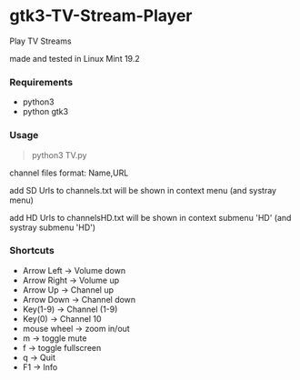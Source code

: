 # gtk3-TV-Stream-Player
Play TV Streams

made and tested in Linux Mint 19.2

### Requirements
- python3
- python gtk3

### Usage

> python3 TV.py

channel files format:
Name,URL

add SD Urls to channels.txt
will be shown in context menu (and systray menu)

add HD Urls to channelsHD.txt
will be shown in context submenu 'HD' (and systray submenu 'HD')

### Shortcuts

- Arrow Left -> Volume down
- Arrow Right -> Volume up              
- Arrow Up -> Channel up
- Arrow Down -> Channel down
- Key(1-9) -> Channel (1-9)
- Key(0) -> Channel 10
- mouse wheel -> zoom in/out               
- m -> toggle mute
- f -> toggle fullscreen
- q -> Quit
- F1 -> Info
